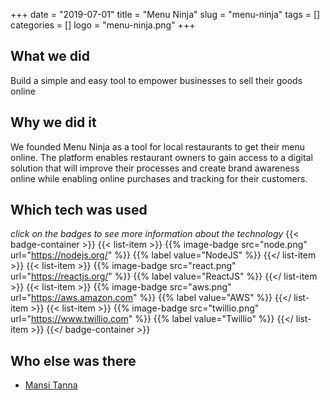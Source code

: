+++ 
date = "2019-07-01"
title = "Menu Ninja"
slug = "menu-ninja" 
tags = []
categories = []
logo = "menu-ninja.png"
+++
## What we did
Build a simple and easy tool to empower businesses to sell their goods online 

## Why we did it
We founded Menu Ninja as a tool for local restaurants to get their menu online. The platform enables restaurant owners to gain access to a digital solution that will improve their processes and create brand awareness online while enabling online purchases and tracking for their customers.

## Which tech was used
*click on the badges to see more information about the technology*
{{< badge-container >}}
  {{< list-item >}}
    {{% image-badge src="node.png" url="https://nodejs.org/" %}}
    {{% label value="NodeJS" %}}
  {{</ list-item >}}
  {{< list-item >}}
    {{% image-badge src="react.png" url="https://reactjs.org/" %}}
    {{% label value="ReactJS" %}}
  {{</ list-item >}}
  {{< list-item >}}
    {{% image-badge src="aws.png" url="https://aws.amazon.com" %}}
    {{% label value="AWS" %}}
  {{</ list-item >}}
  {{< list-item >}}
    {{% image-badge src="twillio.png" url="https://www.twillio.com" %}}
    {{% label value="Twillio" %}}
  {{</ list-item >}}
{{</ badge-container >}}

## Who else was there
* [Mansi Tanna](https://mansitanna.co.za/)